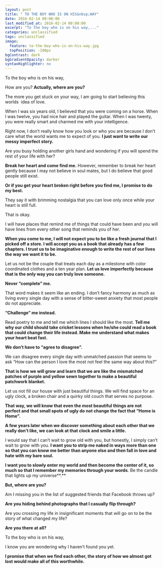 ```yaml
---
layout: post
title: " TO THE BOY WHO IS ON HIS&nbsp;WAY"
date: 2016-02-14 00:00:00
last_modified_at: 2016-02-14 00:00:00
excerpt: "To the boy who is on his way,..." 
categories: unclassified
tags: unclassified
image: 
  feature: to-the-boy-who-is-on-his-way.jpg
  topPosition: -100px
bgContrast: dark
bgGradientOpacity: darker
syntaxHighlighter: no
---
```


				

			



						


		


			



		




		


To the boy who is on his way,

How are you? **Actually, where are you?** 

The more you get stuck on your way, I am going to start believing this worlds  idea of love.

When I was six years old, I believed that you were coming on a horse. When I was twelve, you had nice hair and played the guitar. When I was twenty, you were really smart and charmed me with your intelligence.

Right now, I don&#8217;t really know how you look or who you are because I don&#8217;t care what the world wants me to expect of you. **I just want to write our messy imperfect story.** 

Are you busy holding another girls hand and wondering if you will spend the rest of your life with her?

**Break her heart and come find me.** However, remember to break her heart gently because I may not believe in soul mates, but I do believe that good people still exist.

**Or if you get your heart broken right before you find me, I promise to do my best.**

They say it with brimming nostalgia that you can love only once while your heart is still full.

That is okay.

I will have places that remind me of things that could have been and you will have lines from every other song that reminds you of her.

**When you come to me, I will not expect you to be like a fresh journal that I picked off a store. I will accept you as a book that already has a few chapters. I trust us to be imaginative enough to write the rest of our lives the way we want it to be.** 

Let us not be the couple that treats each day as a milestone with color coordinated clothes and a ten year plan. **Let us love imperfectly because that is the only way you can truly love someone.**

**Never &#8220;complete&#8221; me.**

That word makes it seem like an ending. I don&#8217;t fancy harmony as much as living every single day with a sense of bitter-sweet anxiety that most people do not appreciate.

**&#8220;Challenge&#8221; me instead.** 

Read poetry to me and tell me which lines I should like the most. **Tell me why our child should take cricket lessons when he/she could read a book that could change their life instead. Make me understand what makes your heart beat fast.**

**We don&#8217;t have to &#8220;agree to disagree&#8221;.** 

We can disagree every single day with unmatched passion that seems to ask &#8220;How can the person I love the most not feel the same way about this?&#8221;

**That is how we will grow and learn that we are like the mismatched patches of purple and yellow sewn together to make a beautiful patchwork blanket.**

Let us not fill our house with just beautiful things. We will find space for an ugly clock, a broken chair and a quirky old couch that serves no purpose.

**That way, we will know that even the most beautiful things are not perfect and that small spots of ugly do not change the fact that &#8220;Home is Home&#8221;.**

**A few years later when we discover something about each other that we really don&#8217;t like, we can look at that clock and smile a little.**  

I would say that I can&#8217;t wait to grow old with you, but honestly, I simply can&#8217;t wait to grow with you. **I want you to strip me naked in ways more than one so that you can know me better than anyone else and then fall in love and hate with my bare soul.** 

**I want you to slowly enter my world and then become the center of it, so much so that I remember my memories through your words**. Be the candle that lights up my universe**.** 

**But, where are you?**

Am I missing you in the list of suggested friends that Facebook throws up?

**Are you hiding behind photographs that I casually flip through?**

Are you crossing my life in insignificant moments that will go on to be the story of what changed my life?

**Are you there at all?**

To the boy who is on his way,

I know you are wondering why I haven&#8217;t found you yet.

**I promise that when we find each other, the story of how we almost got lost would make all of this worthwhile.**

&nbsp;


					

			

				
